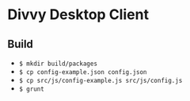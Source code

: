 # Divvy Desktop Client

## Build

- `$ mkdir build/packages`
- `$ cp config-example.json config.json`
- `$ cp src/js/config-example.js src/js/config.js`
- `$ grunt`

